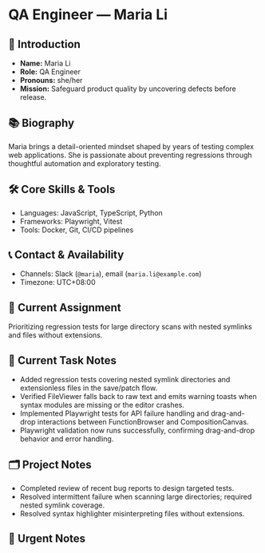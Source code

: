 # QA Engineer — Maria Li

## 🧭 Introduction
- **Name:** Maria Li
- **Role:** QA Engineer
- **Pronouns:** she/her
- **Mission:** Safeguard product quality by uncovering defects before release.

## 📚 Biography
Maria brings a detail-oriented mindset shaped by years of testing complex web applications. She is passionate about preventing regressions through thoughtful automation and exploratory testing.

## 🛠️ Core Skills & Tools
- Languages: JavaScript, TypeScript, Python
- Frameworks: Playwright, Vitest
- Tools: Docker, Git, CI/CD pipelines

## 📞 Contact & Availability
- Channels: Slack (`@maria`), email (`maria.li@example.com`)
- Timezone: UTC+08:00

## 🎯 Current Assignment
Prioritizing regression tests for large directory scans with nested symlinks and files without extensions.

## 📝 Current Task Notes
- Added regression tests covering nested symlink directories and extensionless files in the save/patch flow.
- Verified FileViewer falls back to raw text and emits warning toasts when syntax modules are missing or the editor crashes.
- Implemented Playwright tests for API failure handling and drag-and-drop interactions between FunctionBrowser and CompositionCanvas.
- Playwright validation now runs successfully, confirming drag-and-drop behavior and error handling.

## 🗂️ Project Notes
- Completed review of recent bug reports to design targeted tests.
- Resolved intermittent failure when scanning large directories; required nested symlink coverage.
- Resolved syntax highlighter misinterpreting files without extensions.

## 🚨 Urgent Notes

